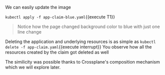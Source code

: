 We can easily update the image

`kubectl apply -f app-claim-blue.yaml`{{execute T1}}

> Notice how the page changed background color to blue with just one line change

Deleting the application and underlying resources is as simple as `kubectl delete -f app-claim.yaml`{{execute interrupt}}
You observe how all the resources created by the claim got deleted as well

The similicity was possible thanks to Crossplane's composition mechanism which we will explore later.
